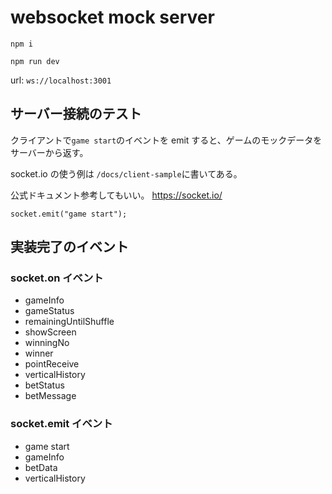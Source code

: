# websocket mock server

```shell
npm i

npm run dev
```

url:
`ws://localhost:3001`

## サーバー接続のテスト

クライアントで`game start`のイベントを emit すると、ゲームのモックデータをサーバーから返す。

socket.io の使う例は `/docs/client-sample`に書いてある。

公式ドキュメント参考してもいい。 https://socket.io/

```tsx
socket.emit("game start");
```

## 実装完了のイベント

### socket.on イベント

- gameInfo
- gameStatus
- remainingUntilShuffle
- showScreen
- winningNo
- winner
- pointReceive
- verticalHistory
- betStatus
- betMessage

### socket.emit イベント

- game start
- gameInfo
- betData
- verticalHistory

